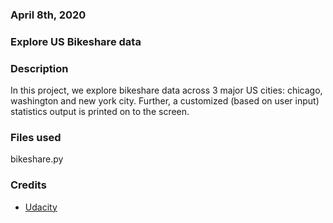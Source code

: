 ### April 8th, 2020

### Explore US Bikeshare data

### Description
In this project, we explore bikeshare data across 3 major US cities: chicago, washington and new york city. Further, a customized (based on user input) statistics output is printed on to the screen.  

### Files used
bikeshare.py

### Credits
- [Udacity](https://classroom.udacity.com/nanodegrees/nd104)
